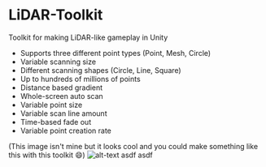 # LiDAR-Toolkit
Toolkit for making LiDAR-like gameplay in Unity

* Supports three different point types (Point, Mesh, Circle)
* Variable scanning size
* Different scanning shapes (Circle, Line, Square)
* Up to hundreds of millions of points
* Distance based gradient
* Whole-screen auto scan
* Variable point size
* Variable scan line amount
* Time-based fade out
* Variable point creation rate

(This image isn't mine but it looks cool and you could make something like this with this toolkit 😄)
![alt-text](https://geospatialmedia.s3.amazonaws.com/wp-content/uploads/2019/01/Wired1.jpg)
asdf
asdf
